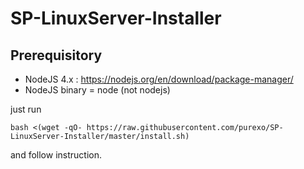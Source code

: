 # SP-LinuxServer-Installer

## Prerequisitory
- NodeJS 4.x : https://nodejs.org/en/download/package-manager/
- NodeJS binary = node (not nodejs)

just run

    bash <(wget -qO- https://raw.githubusercontent.com/purexo/SP-LinuxServer-Installer/master/install.sh)
    
and follow instruction.
